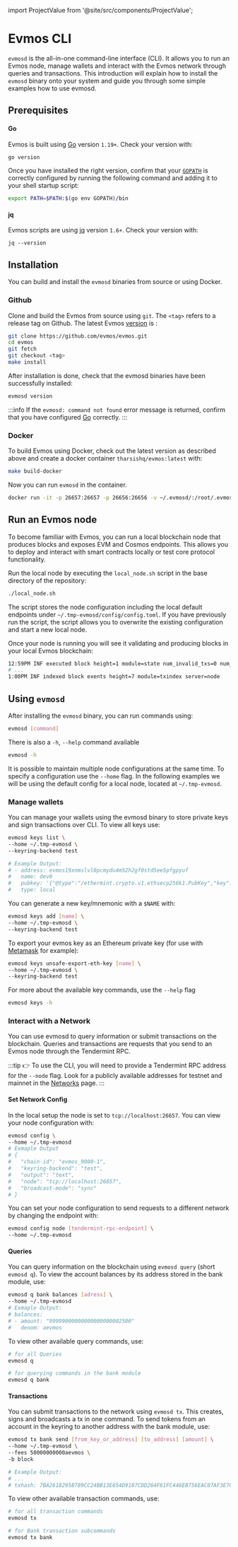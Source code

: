 import ProjectValue from '@site/src/components/ProjectValue';

# Evmos CLI

`evmosd` is the all-in-one command-line interface (CLI). It allows you to run an Evmos node, manage wallets and interact with the Evmos network through queries and transactions. This introduction will explain how to install the `evmosd` binary onto your system and guide you through some simple examples how to use evmosd.

## Prerequisites

#### Go

Evmos is built using [Go](https://golang.org/dl/) version `1.19+`. Check your version with:

```bash
go version
```

Once you have installed the right version, confirm that your [`GOPATH`](https://golang.org/doc/gopath_code#GOPATH) is correctly configured by running the following command and adding it to your shell startup script:

```bash
export PATH=$PATH:$(go env GOPATH)/bin
```

#### jq

Evmos scripts are using [jq](https://stedolan.github.io/jq/download/) version `1.6+`. Check your version with:

```
jq --version
```

## Installation

You can build and install the `evmosd` binaries from source or using Docker.

### Github

Clone and build the Evmos from source using `git`. The `<tag>` refers to a release tag on Github. The latest Evmos [version](https://github.com/evmos/evmos/releases) is <ProjectValue keyword='latest_version'/>:

```bash
git clone https://github.com/evmos/evmos.git
cd evmos
git fetch
git checkout <tag>
make install
```

After installation is done, check that the evmosd binaries have been successfully installed:

```bash
evmosd version
```

:::info
If the `evmosd: command not found` error message is returned, confirm that you have configured [Go](#go) correctly.
:::

### Docker

To build Evmos using Docker, check out the latest version as described above and create a docker container `tharsishq/evmos:latest` with:

```bash
make build-docker
```
Now you can run `evmosd` in the container.

```bash
docker run -it -p 26657:26657 -p 26656:26656 -v ~/.evmosd/:/root/.evmosd tharsishq/evmos:latest evmosd version
```

<!--
TODO: The docekr setup is missing a script that lets you run a local node -> requires a better description


```bash
# To initialize
docker run -it -p 26657:26657 -p 26656:26656 -v ~/.evmosd/:/root/.evmosd tharsishq/evmos:latest evmosd init test-chain --chain-id test_9000-2

# To run
docker run -it -p 26657:26657 -p 26656:26656 -v ~/.evmosd/:/root/.evmosd tharsishq/evmos:latest evmosd start


Following just this, causes running into

`panic: validator set is empty after InitGenesis, please ensure at least one validator is initialized with a delegation greater than or equal to the DefaultPowerReduction ({824649071904})`
``` -->

## Run an Evmos node

To become familiar with Evmos, you can run a local blockchain node that produces blocks and exposes EVM and Cosmos endpoints. This allows you to deploy and interact with smart contracts locally or test core protocol functionality.

Run the local node by executing the `local_node.sh` script in the base directory of the repository:

```bash
./local_node.sh
```

The script stores the node configuration including the local default endpoints under `~/.tmp-evmosd/config/config.toml`. If you have previously run the script, the script allows you to overwrite the existing configuration and start a new local node.

Once your node is running you will see it validating and producing blocks in your local Evmos blockchain:

```bash
12:59PM INF executed block height=1 module=state num_invalid_txs=0 num_valid_txs=0 server=node
# ...
1:00PM INF indexed block exents height=7 module=txindex server=node
```

## Using `evmosd`

After installing the `evmosd` binary, you can run commands using:

```bash
evmosd [command]
```
There is also a `-h`, `--help` command available

```bash
evmosd -h
```

It is possible to maintain multiple node configurations at the same time. To specify a configuration use the `--home` flag. In the following examples we will be using the default config for a local node, located at `~/.tmp-evmosd`.

### Manage wallets

You can manage your wallets using the evmosd binary to store private keys and sign transactions over CLI. To view all keys use:

```bash
evmosd keys list \
--home ~/.tmp-evmosd \
--keyring-backend test

# Example Output:
# - address: evmos19xnmslvl0pcmydu4m52h2gf0std5ee5pfgpyuf
#   name: dev0
#   pubkey: '{"@type":"/ethermint.crypto.v1.ethsecp256k1.PubKey","key":"AzKouyoUL0UUS1qRUZdqyVsTPkCAFWwxx3+BTOw36nKp"}'
#   type: local
```

You can generate a new key/mnemonic with a `$NAME` with:

```bash
evmosd keys add [name] \
--home ~/.tmp-evmosd \
--keyring-backend test
```

To export your evmos key as an Ethereum private key (for use with [Metamask](./../../../use/connect-your-wallet/metamask) for example):

```bash
evmosd keys unsafe-export-eth-key [name] \
--home ~/.tmp-evmosd \
--keyring-backend test
```

For more about the available key commands, use the `--help` flag

```bash
evmosd keys -h
```

<!-- TODD: Add link to node configurations
:::tip
For more information about the Keyring and its backend options, click [here](../../../protocol/concepts/keyring).
:::
-->

### Interact with a Network

You can use evmosd to query information or submit transactions on the blockchain. Queries and transactions are requests that you send to an Evmos node through the Tendermint RPC.

:::tip
👉 To use the CLI, you will need to provide a Tendermint RPC address for the `--node` flag.
Look for a publicly available addresses for testnet and mainnet in the [Networks](../../develop/api/networks) page.
:::

#### Set Network Config

In the local setup the node is set to `tcp://localhost:26657`. You can view your node configuration with:

```bash
evmosd config \
--home ~/.tmp-evmosd
# Exmaple Output
# {
# 	"chain-id": "evmos_9000-1",
# 	"keyring-backend": "test",
# 	"output": "text",
# 	"node": "tcp://localhost:26657",
# 	"broadcast-mode": "sync"
# }
```

You can set your node configuration to send requests to a different network by changing the endpoint with:

```bash
evmosd config node [tendermint-rpc-endpoint] \
--home ~/.tmp-evmosd
```

<!-- TODD Add Link to learn about more node configurations -->

#### Queries

You can query information on the blockchain using `evmosd query` (short `evmosd q`). To view the account balances by its address stored in the bank module, use:

```bash
evmosd q bank balances [adress] \
--home ~/.tmp-evmosd
# Exmaple Output:
# balances:
# - amount: "99999000000000000000002500"
#   denom: aevmos
```

To view other available query commands, use:

```bash
# for all Queries
evmosd q

# for querying commands in the bank module
evmosd q bank
```

#### Transactions

You can submit transactions to the network using `evmosd tx`. This creates, signs and broadcasts a tx in one command. To send tokens from an account in the keyring to another address with the bank module, use:

```bash
evmosd tx bank send [from_key_or_address] [to_address] [amount] \
--home ~/.tmp-evmosd \
--fees 50000000000aevmos \
-b block

# Example Output:
# ...
# txhash: 7BA2618295B789CC24BB13E654D9187CDD264F61FC446EB756EAC07AF3E7C40A
```

To view other available transaction commands, use:

```bash
# for all transaction commands
evmosd tx

# for Bank transaction subcommands
evmosd tx bank
```

<!-- TDOO add CTA for

- Academy
- Node configurations
- Manual node setup
- Running Validator node
-  -->